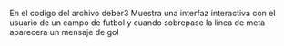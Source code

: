 En el codigo del archivo deber3
Muestra una interfaz interactiva con el usuario de un campo de futbol y cuando sobrepase la linea de meta aparecera un mensaje de gol
